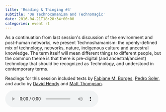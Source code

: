 ```yaml
---
title: 'Reading & Thinging #4'
subtitle: 'On Technoxamanism and Technomagic'
date: 2016-04-21T18:28:34+00:00
categories: event rt
---
```

As a continuation from last session's discussion of the environment and post-human networks, we present Technoshamanism: the openly-defined mix of technology, networks, nature, indigenous culture and ancestral knowledge. The term itself will mean different things to different people, but the common theme is that there is pre-digital (and ancestral/ancient) technology that should be recognized as Technology, and understood in contemporary terms.

Readings for this session included texts by [Fabiane M. Borges](http://www.modspil.dk/docs/technoshamanism_fabi_borges.pdf), [Pedro Soler](http://root.ps/download/tecnomagxs/Soler_tecnomagxs_eng.pdf), and audio by [David Hendy](https://beta.prx.org/stories/100722) and [Matt Thompson](https://beta.prx.org/stories/101979).

<audio controls src="https://ou.lc/rt-player/data/reading_thinging_4.mp3"></audio>
